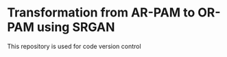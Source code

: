 # Transformation from AR-PAM to OR-PAM using SRGAN
This repository is used for code version control

